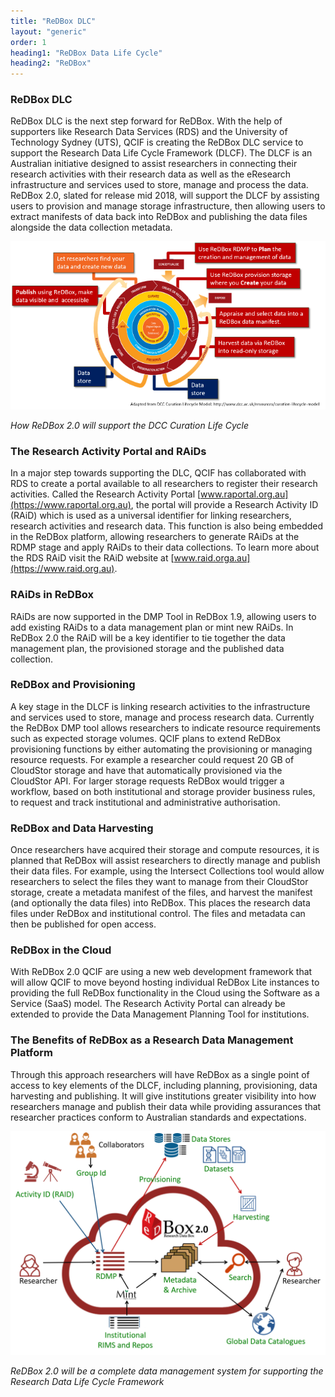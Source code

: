 ```yaml
---
title: "ReDBox DLC"
layout: "generic"
order: 1
heading1: "ReDBox Data Life Cycle"
heading2: "ReDBox"
---
```

### ReDBox DLC
ReDBox DLC is the next step forward for ReDBox. With the help of supporters like Research Data Services (RDS) and the University of Technology Sydney (UTS), QCIF is creating the ReDBox DLC service to support the Research Data Life Cycle Framework (DLCF). The DLCF is an Australian initiative designed to assist researchers in connecting their research activities with their research data as well as the eResearch infrastructure and services used to store, manage and process the data. ReDBox 2.0, slated for release mid 2018, will support the DLCF by assisting users to provision and manage storage infrastructure, then allowing users to extract manifests of data back into ReDBox and publishing the data files alongside the data collection metadata.

![ReDBox Supporting the DCC Curation Life Cycle](./images/curationlifecycle.png)

*How ReDBox 2.0 will support the DCC Curation Life Cycle*

### The Research Activity Portal and RAiDs
In a major step towards supporting the DLC, QCIF has collaborated with RDS to create a portal available to all researchers to register their research activities. Called the Research Activity Portal [www.raportal.org.au](https://www.raportal.org.au), the portal will provide a Research Activity ID (RAiD) which is used as a universal identifier for linking researchers, research activities and research data. This function is also being embedded in the ReDBox platform, allowing researchers to generate RAiDs at the RDMP stage and apply RAiDs to their data collections. To learn more about the RDS RAiD visit the RAiD website at [www.raid.orga.au](https://www.raid.org.au).

### RAiDs in ReDBox
RAiDs are now supported in the DMP Tool in ReDBox 1.9, allowing users to add existing RAiDs to a data management plan or mint new RAiDs. In ReDBox 2.0 the RAiD will be a key identifier to tie together the data management plan, the provisioned storage and the published data collection.

### ReDBox and Provisioning
A key stage in the DLCF is linking research activities to the infrastructure and services used to store, manage and process research data. Currently the ReDBox DMP tool allows researchers to indicate resource requirements such as expected storage volumes. QCIF plans to extend ReDBox provisioning functions by either automating the provisioning or managing resource requests. For example a researcher could request 20 GB of CloudStor storage and have that automatically provisioned via the CloudStor API. For larger storage requests ReDBox would trigger a workflow, based on both institutional and storage provider business rules, to request and track institutional and administrative authorisation. 

### ReDBox and Data Harvesting
Once researchers have acquired their storage and compute resources, it is planned that ReDBox will assist researchers to directly manage and publish their data files. For example, using the Intersect Collections tool would allow researchers to select the files they want to manage from their CloudStor storage, create a metadata manifest of the files, and harvest the manifest (and optionally the data files) into ReDBox. This places the research data files under ReDBox and institutional control. The files and metadata can then be published for open access.

### ReDBox in the Cloud
With ReDBox 2.0 QCIF are using a new web development framework that will allow QCIF to move beyond hosting individual ReDBox Lite instances to providing the full ReDBox functionality in the Cloud using the Software as a Service (SaaS) model. The Research Activity Portal can already be extended to provide the Data Management Planning Tool for institutions.

### The Benefits of ReDBox as a Research Data Management Platform
Through this approach researchers will have ReDBox as a single point of access to key elements of the DLCF, including planning, provisioning, data harvesting and publishing. It will give institutions greater visibility into how researchers manage and publish their data while providing assurances that researcher practices conform to Australian standards and expectations.


![ReDBox DLC](./images/redboxdlc.png)

*ReDBox 2.0 will be a complete data management system for supporting the Research Data Life Cycle Framework*

